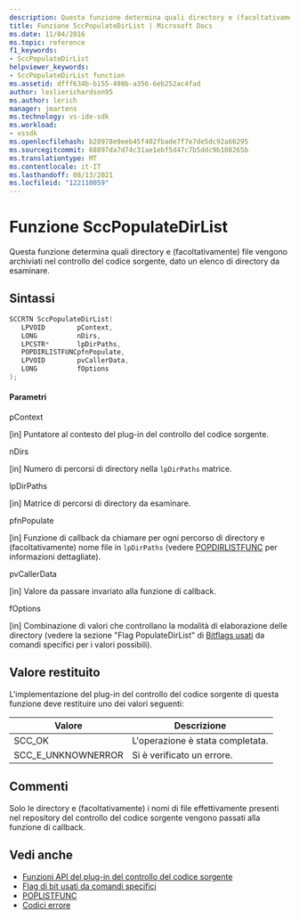 ```yaml
---
description: Questa funzione determina quali directory e (facoltativamente) file vengono archiviati nel controllo del codice sorgente, dato un elenco di directory da esaminare.
title: Funzione SccPopulateDirList | Microsoft Docs
ms.date: 11/04/2016
ms.topic: reference
f1_keywords:
- SccPopulateDirList
helpviewer_keywords:
- SccPopulateDirList function
ms.assetid: dfff634b-b155-498b-a356-6eb252ac4fad
author: leslierichardson95
ms.author: lerich
manager: jmartens
ms.technology: vs-ide-sdk
ms.workload:
- vssdk
ms.openlocfilehash: b20978e9eeb45f402fbade7f7e7de5dc92a66295
ms.sourcegitcommit: 68897da7d74c31ae1ebf5d47c7b5ddc9b108265b
ms.translationtype: MT
ms.contentlocale: it-IT
ms.lasthandoff: 08/13/2021
ms.locfileid: "122110059"
---
```

# <a name="sccpopulatedirlist-function"></a>Funzione SccPopulateDirList
Questa funzione determina quali directory e (facoltativamente) file vengono archiviati nel controllo del codice sorgente, dato un elenco di directory da esaminare.

## <a name="syntax"></a>Sintassi

```cpp
SCCRTN SccPopulateDirList(
   LPVOID        pContext,
   LONG          nDirs,
   LPCSTR*       lpDirPaths,
   POPDIRLISTFUNCpfnPopulate,
   LPVOID        pvCallerData,
   LONG          fOptions
);
```

#### <a name="parameters"></a>Parametri
 pContext

[in] Puntatore al contesto del plug-in del controllo del codice sorgente.

 nDirs

[in] Numero di percorsi di directory nella `lpDirPaths` matrice.

 lpDirPaths

[in] Matrice di percorsi di directory da esaminare.

 pfnPopulate

[in] Funzione di callback da chiamare per ogni percorso di directory e (facoltativamente) nome file in `lpDirPaths` (vedere [POPDIRLISTFUNC](../extensibility/popdirlistfunc.md) per informazioni dettagliate).

 pvCallerData

[in] Valore da passare invariato alla funzione di callback.

 fOptions

[in] Combinazione di valori che controllano la modalità di elaborazione delle directory (vedere la sezione "Flag PopulateDirList" di [Bitflags usati](../extensibility/bitflags-used-by-specific-commands.md) da comandi specifici per i valori possibili).

## <a name="return-value"></a>Valore restituito
 L'implementazione del plug-in del controllo del codice sorgente di questa funzione deve restituire uno dei valori seguenti:

|Valore|Descrizione|
|-----------|-----------------|
|SCC_OK|L'operazione è stata completata.|
|SCC_E_UNKNOWNERROR|Si è verificato un errore.|

## <a name="remarks"></a>Commenti
 Solo le directory e (facoltativamente) i nomi di file effettivamente presenti nel repository del controllo del codice sorgente vengono passati alla funzione di callback.

## <a name="see-also"></a>Vedi anche
- [Funzioni API del plug-in del controllo del codice sorgente](../extensibility/source-control-plug-in-api-functions.md)
- [Flag di bit usati da comandi specifici](../extensibility/bitflags-used-by-specific-commands.md)
- [POPLISTFUNC](../extensibility/popdirlistfunc.md)
- [Codici errore](../extensibility/error-codes.md)
